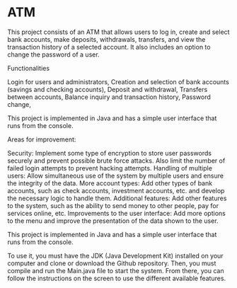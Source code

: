 # ATM
This project consists of an ATM that allows users to log in, create and select bank accounts, make deposits, withdrawals, transfers, and view the transaction history of a selected account. It also includes an option to change the password of a user.

Functionalities

Login for users and administrators,
 Creation and selection of bank accounts (savings and checking accounts),
 Deposit and withdrawal,
 Transfers between accounts,
 Balance inquiry and transaction history,
 Password change,

This project is implemented in Java and has a simple user interface that runs from the console.

Areas for improvement:


Security: Implement some type of encryption to store user passwords securely and prevent possible brute force attacks. Also limit the number of failed login attempts to prevent hacking attempts.
Handling of multiple users: Allow simultaneous use of the system by multiple users and ensure the integrity of the data.
More account types: Add other types of bank accounts, such as check accounts, investment accounts, etc. and develop the necessary logic to handle them.
Additional features: Add other features to the system, such as the ability to send money to other people, pay for services online, etc.
Improvements to the user interface: Add more options to the menu and improve the presentation of the data shown to the user.

This project is implemented in Java and has a simple user interface that runs from the console. 

To use it, you must have the JDK (Java Development Kit) installed on your computer and clone or download the Github repository. Then, you must compile and run the Main.java file to start the system. From there, you can follow the instructions on the screen to use the different available features.
